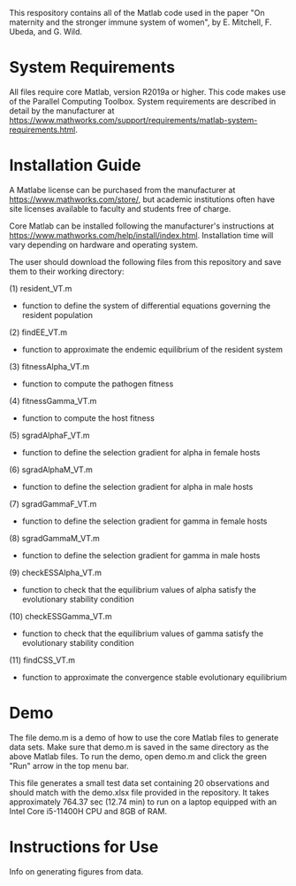 This respository contains all of the Matlab code used in the paper "On maternity and the stronger immune system of women", by E. Mitchell, F. Ubeda, and G. Wild.

# System Requirements
All files require core Matlab, version R2019a or higher. This code makes use of the Parallel Computing Toolbox. System requirements are described in detail by the manufacturer at <https://www.mathworks.com/support/requirements/matlab-system-requirements.html>.

# Installation Guide
A Matlabe license can be purchased from the manufacturer at <https://www.mathworks.com/store/>, but academic institutions often have site licenses available to faculty and students free of charge.

Core Matlab can be installed following the manufacturer's instructions at <https://www.mathworks.com/help/install/index.html>. Installation time will vary depending on hardware and operating system.

The user should download the following files from this repository and save them to their working directory:

(1) resident_VT.m 
- function to define the system of differential equations governing the resident population

(2) findEE_VT.m 
- function to approximate the endemic equilibrium of the resident system

(3) fitnessAlpha_VT.m 
- function to compute the pathogen fitness

(4) fitnessGamma_VT.m 
- function to compute the host fitness

(5) sgradAlphaF_VT.m 
- function to define the selection gradient for alpha in female hosts

(6) sgradAlphaM_VT.m 
- function to define the selection gradient for alpha in male hosts

(7) sgradGammaF_VT.m 
- function to define the selection gradient for gamma in female hosts

(8) sgradGammaM_VT.m 
- function to define the selection gradient for gamma in male hosts

(9) checkESSAlpha_VT.m 
- function to check that the equilibrium values of alpha satisfy the evolutionary stability condition

(10) checkESSGamma_VT.m 
- function to check that the equilibrium values of gamma satisfy the evolutionary stability condition

(11) findCSS_VT.m 
- function to approximate the convergence stable evolutionary equilibrium

# Demo

The file demo.m is a demo of how to use the core Matlab files to generate data sets. Make sure that demo.m is saved in the same directory as the above Matlab files. To run the demo, open demo.m and click the green "Run" arrow in the top menu bar.

This file generates a small test data set containing 20 observations and should match with the demo.xlsx file provided in the repository. It takes approximately 764.37 sec (12.74 min) to run on a laptop equipped with an Intel Core i5-11400H CPU and 8GB of RAM.

# Instructions for Use

Info on generating figures from data.